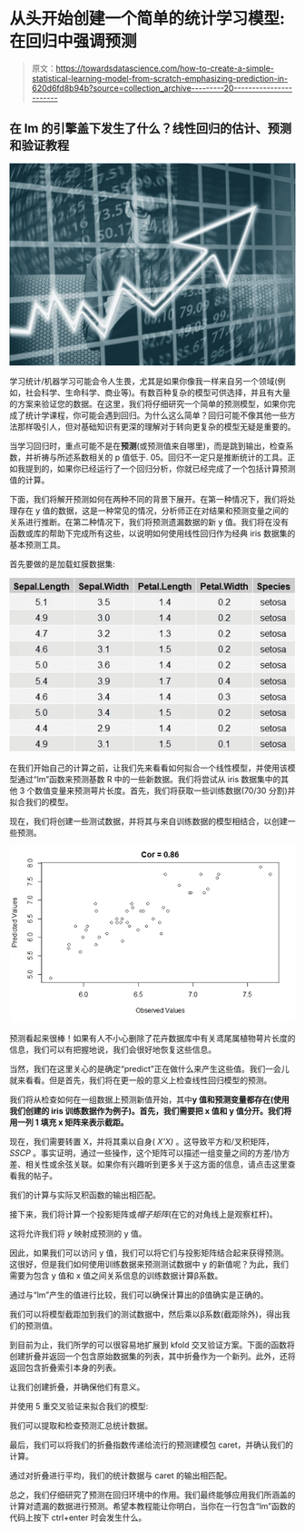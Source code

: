 # 从头开始创建一个简单的统计学习模型:在回归中强调预测

> 原文：<https://towardsdatascience.com/how-to-create-a-simple-statistical-learning-model-from-scratch-emphasizing-prediction-in-620d6fd8b94b?source=collection_archive---------20----------------------->

## 在 lm 的引擎盖下发生了什么？线性回归的估计、预测和验证教程

![](img/03e416d68d7e930567dcac696903182e.png)

学习统计/机器学习可能会令人生畏，尤其是如果你像我一样来自另一个领域(例如，社会科学、生命科学、商业等)。有数百种复杂的模型可供选择，并且有大量的方案来验证您的数据。在这里，我们将仔细研究一个简单的预测模型，如果你完成了统计学课程，你可能会遇到回归。为什么这么简单？回归可能不像其他一些方法那样吸引人，但对基础知识有更深的理解对于转向更复杂的模型无疑是重要的。

当学习回归时，重点可能不是在**预测**(或预测值来自哪里)，而是跳到输出，检查系数，并祈祷与所述系数相关的 p 值低于. 05。回归不一定只是推断统计的工具。正如我提到的，如果你已经运行了一个回归分析，你就已经完成了一个包括计算预测值的计算。

下面，我们将解开预测如何在两种不同的背景下展开。在第一种情况下，我们将处理存在 y 值的数据，这是一种常见的情况，分析师正在对结果和预测变量之间的关系进行推断。在第二种情况下，我们将预测遗漏数据的新 y 值。我们将在没有函数或库的帮助下完成所有这些，以说明如何使用线性回归作为经典 iris 数据集的基本预测工具。

首先要做的是加载虹膜数据集:

![](img/75db00452867a16e044d624f324ba2f3.png)

在我们开始自己的计算之前，让我们先来看看如何拟合一个线性模型，并使用该模型通过“lm”函数来预测基数 R 中的一些新数据。我们将尝试从 iris 数据集中的其他 3 个数值变量来预测萼片长度。首先，我们将获取一些训练数据(70/30 分割)并拟合我们的模型。

现在，我们将创建一些测试数据，并将其与来自训练数据的模型相结合，以创建一些预测。

![](img/093f2349bc2dce885b1df9c616e320a4.png)

预测看起来很棒！如果有人不小心删除了花卉数据库中有关鸢尾属植物萼片长度的信息，我们可以有把握地说，我们会很好地恢复这些信息。

当然，我们在这里关心的是确定“predict”正在做什么来产生这些值。我们一会儿就来看看。但是首先，我们将在更一般的意义上检查线性回归模型的预测。

我们将从检查如何在一组数据上预测新值开始，其中**y 值和预测变量都存在(使用我们创建的 iris 训练数据作为例子)。首先，我们需要把 x 值和 y 值分开。我们将用一列 1 填充 x 矩阵来表示截距。**

现在，我们需要转置 X，并将其乘以自身( *X'X)* 。这导致平方和/叉积矩阵， *SSCP* 。事实证明，通过一些操作，这个矩阵可以描述一组变量之间的方差/协方差、相关性或余弦关联。如果你有兴趣听到更多关于这方面的信息，请点击这里查看我的帖子。

我们的计算与实际叉积函数的输出相匹配。

接下来，我们将计算一个投影矩阵或*帽子矩阵*(在它的对角线上是观察杠杆)。

这将允许我们将 *y* 映射成预测的 y 值。

因此，如果我们可以访问 y 值，我们可以将它们与投影矩阵结合起来获得预测。这很好，但是我们如何使用训练数据来预测测试数据中 y 的新值呢？为此，我们需要为包含 y 值和 x 值之间关系信息的训练数据计算β系数。

通过与“lm”产生的值进行比较，我们可以确保计算出的β值确实是正确的。

我们可以将模型截距加到我们的测试数据中，然后乘以β系数(截距除外)，得出我们的预测值。

到目前为止，我们所学的可以很容易地扩展到 kfold 交叉验证方案。下面的函数将创建折叠并返回一个包含原始数据集的列表，其中折叠作为一个新列。此外，还将返回包含折叠索引本身的列表。

让我们创建折叠，并确保他们有意义。

并使用 5 重交叉验证来拟合我们的模型:

我们可以提取和检查预测汇总统计数据。

最后，我们可以将我们的折叠指数传递给流行的预测建模包 caret，并确认我们的计算。

通过对折叠进行平均，我们的统计数据与 caret 的输出相匹配。

总之，我们仔细研究了预测在回归环境中的作用。我们最终能够应用我们所涵盖的计算对遗漏的数据进行预测。希望本教程能让你明白，当你在一行包含“lm”函数的代码上按下 ctrl+enter 时会发生什么。